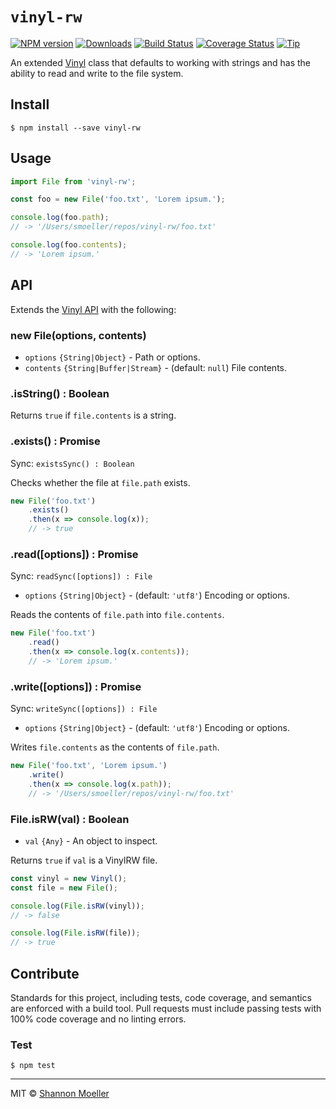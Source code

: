 # `vinyl-rw`

[![NPM version][npm-img]][npm-url]
[![Downloads][downloads-img]][npm-url]
[![Build Status][travis-img]][travis-url]
[![Coverage Status][coveralls-img]][coveralls-url]
[![Tip][amazon-img]][amazon-url]

An extended [Vinyl](http://npm.im/vinyl) class that defaults to working with strings and has the ability to read and write to the file system.

## Install

    $ npm install --save vinyl-rw

## Usage

```js
import File from 'vinyl-rw';

const foo = new File('foo.txt', 'Lorem ipsum.');

console.log(foo.path);
// -> '/Users/smoeller/repos/vinyl-rw/foo.txt'

console.log(foo.contents);
// -> 'Lorem ipsum.'
```

## API

Extends the [Vinyl API](https://github.com/gulpjs/vinyl#api) with the following:

### new File(options, contents)

- `options` `{String|Object}` - Path or options.
- `contents` `{String|Buffer|Stream}` - (default: `null`) File contents.

### .isString() : Boolean

Returns `true` if `file.contents` is a string.

### .exists() : Promise<Boolean>

Sync: `existsSync() : Boolean`

Checks whether the file at `file.path` exists.

```js
new File('foo.txt')
    .exists()
    .then(x => console.log(x));
    // -> true
```

### .read([options]) : Promise<File>

Sync: `readSync([options]) : File`

- `options` `{String|Object}` - (default: `'utf8'`) Encoding or options.

Reads the contents of `file.path` into `file.contents`.

```js
new File('foo.txt')
    .read()
    .then(x => console.log(x.contents));
    // -> 'Lorem ipsum.'
```

### .write([options]) : Promise<File>

Sync: `writeSync([options]) : File`

- `options` `{String|Object}` - (default: `'utf8'`) Encoding or options.

Writes `file.contents` as the contents of `file.path`.

```js
new File('foo.txt', 'Lorem ipsum.')
    .write()
    .then(x => console.log(x.path));
    // -> '/Users/smoeller/repos/vinyl-rw/foo.txt'
```

### File.isRW(val) : Boolean

- `val` `{Any}` - An object to inspect.

Returns `true` if `val` is a VinylRW file.

```js
const vinyl = new Vinyl();
const file = new File();

console.log(File.isRW(vinyl));
// -> false

console.log(File.isRW(file));
// -> true
```

## Contribute

Standards for this project, including tests, code coverage, and semantics are enforced with a build tool. Pull requests must include passing tests with 100% code coverage and no linting errors.

### Test

    $ npm test

----

MIT © [Shannon Moeller](http://shannonmoeller.com)

[amazon-img]:    https://img.shields.io/badge/amazon-tip_jar-yellow.svg?style=flat-square
[amazon-url]:    https://www.amazon.com/gp/registry/wishlist/1VQM9ID04YPC5?sort=universal-price
[coveralls-img]: http://img.shields.io/coveralls/shannonmoeller/vinyl-rw/master.svg?style=flat-square
[coveralls-url]: https://coveralls.io/r/shannonmoeller/vinyl-rw
[downloads-img]: http://img.shields.io/npm/dm/vinyl-rw.svg?style=flat-square
[npm-img]:       http://img.shields.io/npm/v/vinyl-rw.svg?style=flat-square
[npm-url]:       https://npmjs.org/package/vinyl-rw
[travis-img]:    http://img.shields.io/travis/shannonmoeller/vinyl-rw/master.svg?style=flat-square
[travis-url]:    https://travis-ci.org/shannonmoeller/vinyl-rw
